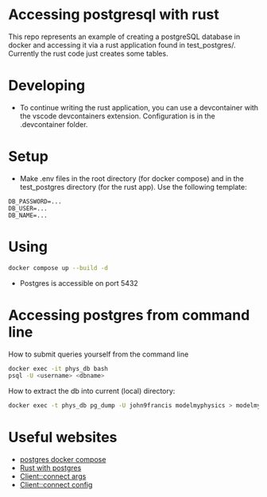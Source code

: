# Accessing postgresql with rust

This repo represents an example of creating a postgreSQL database in docker and accessing it via a rust application found in test_postgres/. Currently the rust code just creates some tables.

# Developing
- To continue writing the rust application, you can use a devcontainer with the vscode devcontainers extension. Configuration is in the .devcontainer folder.

# Setup
- Make .env files in the root directory (for docker compose) and in the test_postgres directory (for the rust app). Use the following template:

```env
DB_PASSWORD=...
DB_USER=...
DB_NAME=...
```

# Using
```sh
docker compose up --build -d
```
- Postgres is accessible on port 5432

# Accessing postgres from command line
How to submit queries yourself from the command line
```sh
docker exec -it phys_db bash
psql -U <username> <dbname>
```

How to extract the db into current (local) directory:
```sh
docker exec -t phys_db pg_dump -U john9francis modelmyphysics > modelmyphysics.sql
```

# Useful websites
- [postgres docker compose](https://medium.com/@agusmahari/docker-how-to-install-postgresql-using-docker-compose-d646c793f216)
- [Rust with postgres](https://rust-lang-nursery.github.io/rust-cookbook/database/postgres.html)
- [Client::connect args](https://docs.rs/postgres/0.17.2/postgres/struct.Client.html#method.connect)
- [Client::connect config](https://docs.rs/postgres/0.17.2/postgres/config/struct.Config.html)